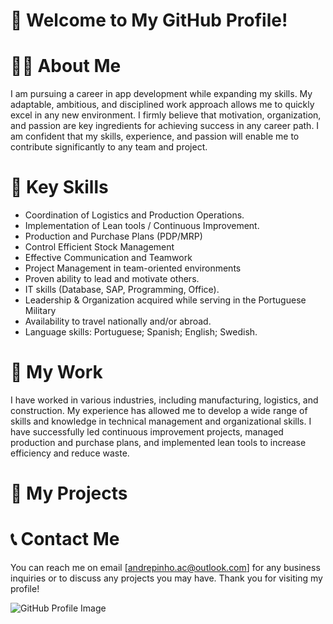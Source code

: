 # 👋 Welcome to My GitHub Profile!

# 👨‍💻 About Me

I am pursuing a career in app development while expanding my skills. My adaptable, ambitious, and disciplined work approach allows me to quickly excel in any new environment. I firmly believe that motivation, organization, and passion are key ingredients for achieving success in any career path. I am confident that my skills, experience, and passion will enable me to contribute significantly to any team and project.

# 🔑 Key Skills
- Coordination of Logistics and Production Operations.
- Implementation of Lean tools / Continuous Improvement.
- Production and Purchase Plans (PDP/MRP) 
- Control Efficient Stock Management
- Effective Communication and Teamwork 
- Project Management in team-oriented environments
- Proven ability to lead and motivate others.
- IT skills (Database, SAP, Programming, Office).
- Leadership & Organization acquired while serving in the Portuguese Military 
- Availability to travel nationally and/or abroad.
- Language skills: Portuguese; Spanish; English; Swedish.

# 💼 My Work
I have worked in various industries, including manufacturing, logistics, and construction. My experience has allowed me to develop a wide range of skills and knowledge in technical management and organizational skills. I have successfully led continuous improvement projects, managed production and purchase plans, and implemented lean tools to increase efficiency and reduce waste.

# 🚀 My Projects

# 📞 Contact Me
You can reach me on email [andrepinho.ac@outlook.com] for any business inquiries or to discuss any projects you may have. Thank you for visiting my profile!

![GitHub Profile Image](https://example.com/image.jpg)
 
